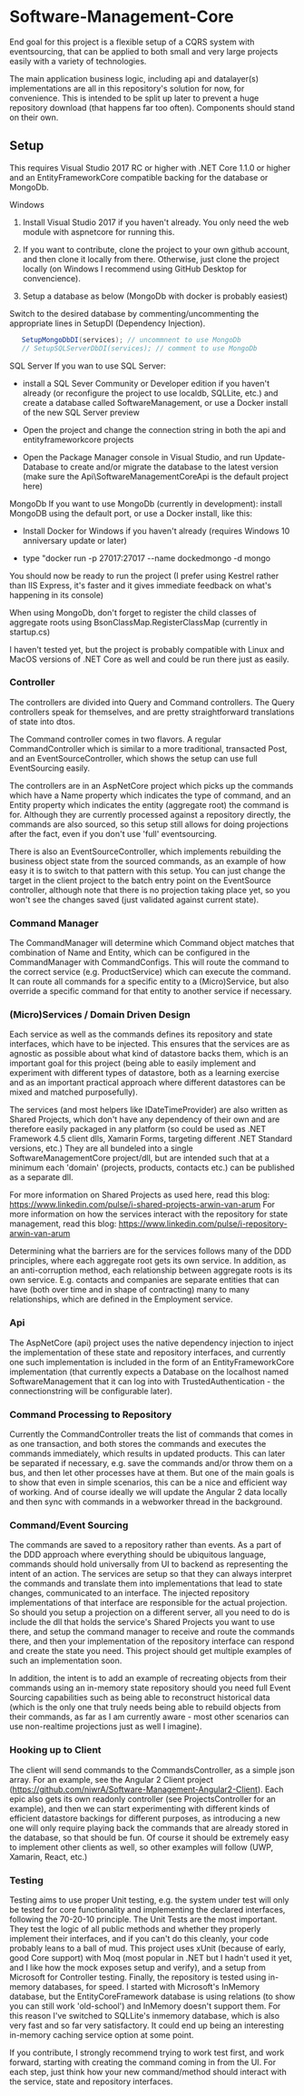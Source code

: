 # Software-Management-Core
End goal for this project is a flexible setup of a CQRS system with eventsourcing, that can be applied to both small and very large projects easily with a variety of technologies.

The main application business logic, including api and datalayer(s) implementations are all in this repository's solution for now, for convenience. This is intended to be split up later to prevent a huge repository download (that happens far too often). Components should stand on their own.

## Setup
This requires Visual Studio 2017 RC or higher with .NET Core 1.1.0 or higher and an EntityFrameworkCore compatible backing for the database or MongoDb. 

Windows
1. Install Visual Studio 2017 if you haven't already. You only need the web module with aspnetcore for running this. 

2. If you want to contribute, clone the project to your own github account, and then clone it locally from there. Otherwise, just clone the project locally (on Windows I recommend using GitHub Desktop for convencience).

3. Setup a database as below (MongoDb with docker is probably easiest)

Switch to the desired database by commenting/uncommenting the appropriate lines in SetupDI (Dependency Injection). 

```csharp
   SetupMongoDbDI(services); // uncommnent to use MongoDb
   // SetupSQLServerDbDI(services); // comment to use MongoDb
```
SQL Server
If you wan to use SQL Server: 

- install a SQL Sever Community or Developer edition if you haven't already (or reconfigure the project to use localdb, SQLLite, etc.) and create a database called SoftwareManagement, or use a Docker install of the new SQL Server preview

- Open the project and change the connection string in both the api and entityframeworkcore projects

- Open the Package Manager console in Visual Studio, and run Update-Database to create and/or migrate the database to the latest version (make sure the Api\SoftwareManagementCoreApi is the default project here)

MongoDb
If you want to use MongoDb (currently in development): install MongoDB using the default port, or use a Docker install, like this:

- Install Docker for Windows if you haven't already (requires Windows 10 anniversary update or later)

- type "docker run -p 27017:27017 --name dockedmongo -d mongo

You should now be ready to run the project (I prefer using Kestrel rather than IIS Express, it's faster and it gives immediate feedback on what's happening in its console)

When using MongoDb, don't forget to register the child classes of aggregate roots using BsonClassMap.RegisterClassMap (currently in startup.cs)

I haven't tested yet, but the project is probably compatible with Linux and MacOS versions of .NET Core as well and could be run there just as easily.

### Controller
The controllers are divided into Query and Command controllers. The Query controllers speak for themselves, and are pretty straightforward translations of state into dtos. 

The Command controller comes in two flavors. A regular CommandController which is similar to a more traditional, transacted Post, and an EventSourceController, which shows the setup can use full EventSourcing easily. 

The controllers are in an AspNetCore project which picks up the commands which have a Name property which indicates the type of command, and an Entity property which indicates the entity (aggregate root) the command is for. Although they are currently processed against a repository directly, the commands are also sourced, so this setup still allows for doing projections after the fact, even if you don't use 'full' eventsourcing.

There is also an EventSourceController, which implements rebuilding the business object state from the sourced commands, as an example of how easy it is to switch to that pattern with this setup. You can just change the target in the client project to the batch entry point on the EventSource controller, although note that there is no projection taking place yet, so you won't see the changes saved (just validated against current state).

### Command Manager
The CommandManager will determine which Command object matches that combination of Name and Entity, which can be configured in the CommandManager with CommandConfigs. This will route the command to the correct service (e.g. ProductService) which can execute the command. It can route all commands for a specific entity to a (Micro)Service, but also override a specific command for that entity to another service if necessary.

### (Micro)Services / Domain Driven Design
Each service as well as the commands defines its repository and state interfaces, which have to be injected. This ensures that the services are as agnostic as possible about what kind of datastore backs them, which is an important goal for this project (being able to easily implement and experiment with different types of datastore, both as a learning exercise and as an important practical approach where different datastores can be mixed and matched purposefully). 

The services (and most helpers like IDateTimeProvider) are also written as Shared Projects, which don't have any dependency of their own and are therefore easily packaged in any platform (so could be used as .NET Framework 4.5 client dlls, Xamarin Forms, targeting different .NET Standard versions, etc.) They are all bundeled into a single SoftwareManagementCore project/dll, but are intended such that at a minimum each 'domain' (projects, products, contacts etc.) can be published as a separate dll.

For more information on Shared Projects as used here, read this blog: https://www.linkedin.com/pulse/i-shared-projects-arwin-van-arum
For more information on how the services interact with the repository for state management, read this blog: https://www.linkedin.com/pulse/i-repository-arwin-van-arum

Determining what the barriers are for the services follows many of the DDD principles, where each aggregate root gets its own service. In addition, as an anti-corruption method, each relationship between aggregate roots is its own service. E.g. contacts and companies are separate entities that can have (both over time and in shape of contracting) many to many relationships, which are defined in the Employment service. 

### Api
The AspNetCore (api) project uses the native dependency injection to inject the implementation of these state and repository interfaces, and currently one such implementation is included in the form of an EntityFrameworkCore implementation (that currently expects a Database on the localhost named SoftwareManagement that it can log into with TrustedAuthentication - the connectionstring will be configurable later). 

### Command Processing to Repository
Currently the CommandController treats the list of commands that comes in as one transaction, and both stores the commands and executes the commands immediately, which results in updated products. This can later be separated if necessary, e.g. save the commands and/or throw them on a bus, and then let other processes have at them. But one of the main goals is to show that even in simple scenarios, this can be a nice and efficient way of working. And of course ideally we will update the Angular 2 data locally and then sync with commands in a webworker thread in the background.

### Command/Event Sourcing
The commands are saved to a repository rather than events. As a part of the DDD approach where everything should be ubiquitous language, commands should hold universally from UI to backend as representing the intent of an action. The services are setup so that they can always interpret the commands and translate them into implementations that lead to state changes, communicated to an interface. The injected repository implementations of that interface are responsible for the actual projection. So should you setup a projection on a different server, all you need to do is include the dll that holds the service's Shared Projects you want to use there, and setup the command manager to receive and route the commands there, and then your implementation of the repository interface can respond and create the state you need. This project should get multiple examples of such an implementation soon.

In addition, the intent is to add an example of recreating objects from their commands using an in-memory state repository should you need full Event Sourcing capabilities such as being able to reconstruct historical data (which is the only one that truly needs being able to rebuild objects from their commands, as far as I am currently aware - most other scenarios can use non-realtime projections just as well I imagine). 

### Hooking up to Client
The client will send commands to the CommandsController, as a simple json array. For an example, see the Angular 2 Client project (https://github.com/niwrA/Software-Management-Angular2-Client). Each epic also gets its own readonly controller (see ProjectsController for an example), and then we can start experimenting with different kinds of efficient datastore backings for different purposes, as introducing a new one will only require playing back the commands that are already stored in the database, so that should be fun. Of course it should be extremely easy to implement other clients as well, so other examples will follow (UWP, Xamarin, React, etc.)

### Testing
Testing aims to use proper Unit testing, e.g. the system under test will only be tested for core functionality and implementing the declared interfaces, following the 70-20-10 principle. The Unit Tests are the most important. They test the logic of all public methods and whether they properly implement their interfaces, and if you can't do this cleanly, your code probably leans to a ball of mud. This project uses xUnit (because of early, good Core support) with Moq (most popular in .NET but I hadn't used it yet, and I like how the mock exposes setup and verify), and a setup from Microsoft for Controller testing. Finally, the repository is tested using in-memory databases, for speed. I started with Microsoft's InMemory database, but the EntityCoreFramework database is using relations (to show you can still work 'old-school') and InMemory doesn't support them. For this reason I've switched to SQLLite's inmemory database, which is also very fast and so far very satisfactory. It could end up being an interesting in-memory caching service option at some point.

If you contribute, I strongly recommend trying to work test first, and work forward, starting with creating the command coming in from the UI. For each step, just think how your new command/method should interact with the service, state and repository interfaces.
